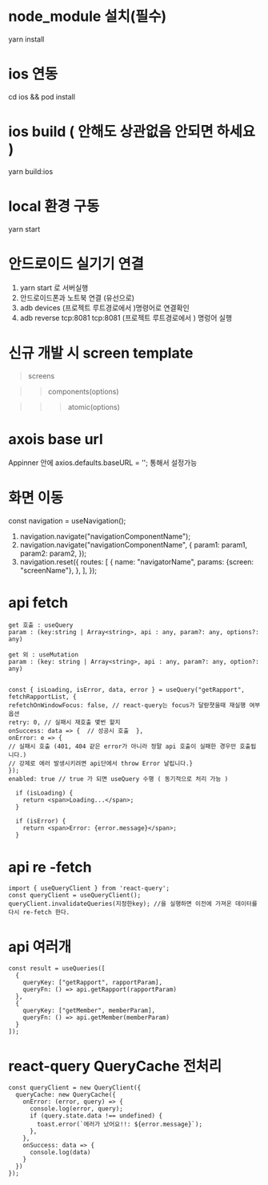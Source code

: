 # node_module 설치(필수)

yarn install

# ios 연동

cd ios && pod install

# ios build ( 안해도 상관없음 안되면 하세요 )

yarn build:ios 

# local 환경 구동

yarn start

# 안드로이드 실기기 연결
1. yarn start 로 서버실행
2. 안드로이드폰과 노트북 연결 (유선으로)
3. adb devices (프로젝트 루트경로에서 )명령어로 연결확인
4. adb reverse tcp:8081 tcp:8081   (프로젝트 루트경로에서 ) 명렁어 실행 

# 신규 개발 시 screen template

> screens

> > components(options)

> > > atomic(options)

# axois base url

Appinner 안에 axios.defaults.baseURL = ''; 통해서 설정가능

# 화면 이동

const navigation = useNavigation<RootStackNavigationProp>();

1. navigation.navigate("navigationComponentName");
2. navigation.navigate("navigationComponentName", {
   param1: param1,
   param2: param2,
   });
3. navigation.reset({
   routes: [
   {
   name: "navigatorName",
   params: {screen: "screenName"},
   },
   ],
   });

# api fetch

```
get 호출 : useQuery
param : (key:string | Array<string>, api : any, param?: any, options?: any)

get 외 : useMutation
param : (key: string | Array<string>, api : any, param?: any, option?: any)


const { isLoading, isError, data, error } = useQuery("getRapport", fetchRapportList, {
refetchOnWindowFocus: false, // react-query는 focus가 달랃졋을때 재실행 여부 옵션
retry: 0, // 실패시 재호출 몇번 할지
onSuccess: data => {  // 성공시 호출  },
onError: e => {
// 실패시 호출 (401, 404 같은 error가 아니라 정말 api 호출이 실패한 경우만 호출됩니다.)
// 강제로 에러 발생시키려면 api단에서 throw Error 날립니다.}
});
enabled: true // true 가 되면 useQuery 수행 ( 동기적으로 처리 가능 )

  if (isLoading) {
    return <span>Loading...</span>;
  }

  if (isError) {
    return <span>Error: {error.message}</span>;
  }
```

# api re -fetch

```
import { useQueryClient } from 'react-query';
const queryClient = useQueryClient();
queryClient.invalidateQueries(지정한key); //을 실행하면 이전에 가져온 데이터를 다시 re-fetch 한다.
```

# api 여러개

```
const result = useQueries([
  {
    queryKey: ["getRapport", rapportParam],
    queryFn: () => api.getRapport(rapportParam)
  },
  {
    queryKey: ["getMember", memberParam],
    queryFn: () => api.getMember(memberParam)
  }
]);
```

# react-query QueryCache 전처리

```
const queryClient = new QueryClient({
  queryCache: new QueryCache({
    onError: (error, query) => {
      console.log(error, query);
      if (query.state.data !== undefined) {
        toast.error(`에러가 났어요!!: ${error.message}`);
      },
    },
    onSuccess: data => {
      console.log(data)
    }
  })
});
```
